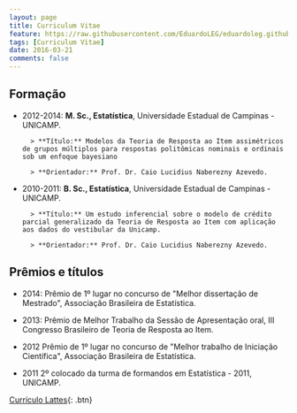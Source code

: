 ```yaml
---
layout: page
title: Curriculum Vitae
feature: https://raw.githubusercontent.com/EduardoLEG/eduardoleg.github.io/master/assets/img/algorithm.png
tags: [Curriculum Vitae]
date: 2016-03-21
comments: false
---
```



## Formação

* 2012-2014: **M. Sc., Estatística**, Universidade Estadual de Campinas - UNICAMP.

        > **Título:** Modelos da Teoria de Resposta ao Item assimétricos de grupos múltiplos para respostas politômicas nominais e ordinais sob um enfoque bayesiano

        > **Orientador:** Prof. Dr. Caio Lucidius Naberezny Azevedo.

* 2010-2011: **B. Sc., Estatística**, Universidade Estadual de Campinas - UNICAMP.

        > **Título:** Um estudo inferencial sobre o modelo de crédito parcial generalizado da Teoria de Resposta ao Item com aplicação aos dados do vestibular da Unicamp.

        > **Orientador:** Prof. Dr. Caio Lucidius Naberezny Azevedo.

## Prêmios e títulos

* 2014: Prêmio de 1º lugar no concurso de "Melhor dissertação de Mestrado", Associação Brasileira de Estatística. 

* 2013: Prêmio de Melhor Trabalho da Sessão de Apresentação oral, III Congresso Brasileiro de Teoria de Resposta ao Item. 

* 2012 Prêmio de 1º lugar no concurso de "Melhor trabalho de Iniciação Científica", Associação Brasileira de Estatística. 

* 2011 2º colocado da turma de formandos em Estatística - 2011, UNICAMP. 

[Currículo Lattes](http://lattes.cnpq.br/6295059687055801){: .btn}
